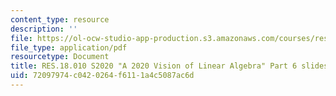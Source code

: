 ```yaml
---
content_type: resource
description: ''
file: https://ol-ocw-studio-app-production.s3.amazonaws.com/courses/res-18-010-a-2020-vision-of-linear-algebra-spring-2020/72097974c0420264f6111a4c5087ac6d_MITRES_18_010S21_LA_Part6.pdf
file_type: application/pdf
resourcetype: Document
title: RES.18.010 S2020 "A 2020 Vision of Linear Algebra" Part 6 slides
uid: 72097974-c042-0264-f611-1a4c5087ac6d
---
```


